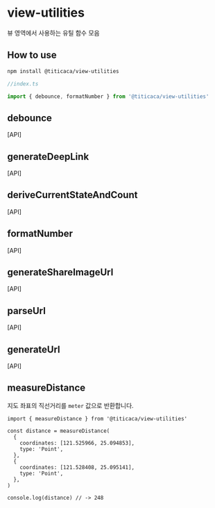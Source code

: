 # view-utilities

뷰 영역에서 사용하는 유틸 함수 모음

## How to use

```bash
npm install @titicaca/view-utilities
```

```js
//index.ts

import { debounce, formatNumber } from '@titicaca/view-utilities'
```

## debounce

[API]

## generateDeepLink

[API]

## deriveCurrentStateAndCount

[API]

## formatNumber

[API]

## generateShareImageUrl

[API]

## parseUrl

[API]

## generateUrl

[API]

## measureDistance

지도 좌표의 직선거리를 `meter` 값으로 반환합니다.

```tsx
import { measureDistance } from '@titicaca/view-utilities'

const distance = measureDistance(
  {
    coordinates: [121.525966, 25.094853],
    type: 'Point',
  },
  {
    coordinates: [121.528408, 25.095141],
    type: 'Point',
  },
)

console.log(distance) // -> 248
```
